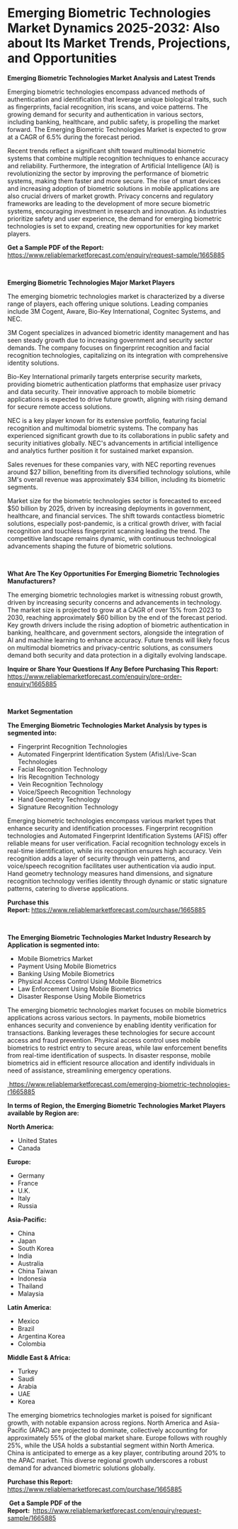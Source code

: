 <p><h1>Emerging Biometric Technologies Market Dynamics 2025-2032: Also about Its Market Trends, Projections, and Opportunities</h1></p><p><strong>Emerging Biometric Technologies Market Analysis and Latest Trends</strong></p>
<p><p>Emerging biometric technologies encompass advanced methods of authentication and identification that leverage unique biological traits, such as fingerprints, facial recognition, iris scans, and voice patterns. The growing demand for security and authentication in various sectors, including banking, healthcare, and public safety, is propelling the market forward. The Emerging Biometric Technologies Market is expected to grow at a CAGR of 6.5% during the forecast period. </p><p>Recent trends reflect a significant shift toward multimodal biometric systems that combine multiple recognition techniques to enhance accuracy and reliability. Furthermore, the integration of Artificial Intelligence (AI) is revolutionizing the sector by improving the performance of biometric systems, making them faster and more secure. The rise of smart devices and increasing adoption of biometric solutions in mobile applications are also crucial drivers of market growth. Privacy concerns and regulatory frameworks are leading to the development of more secure biometric systems, encouraging investment in research and innovation. As industries prioritize safety and user experience, the demand for emerging biometric technologies is set to expand, creating new opportunities for key market players.</p></p>
<p><strong>Get a Sample PDF of the Report:&nbsp;</strong> <a href="https://www.reliablemarketforecast.com/enquiry/request-sample/1665885?utm_campaign=2944&utm_medium=2&utm_source=Github&utm_content=ia&utm_term=12042025&utm_id=emerging-biometric-technologies">https://www.reliablemarketforecast.com/enquiry/request-sample/1665885</a></p>
<p>&nbsp;</p>
<p><strong>Emerging Biometric Technologies Major Market Players</strong></p>
<p><p>The emerging biometric technologies market is characterized by a diverse range of players, each offering unique solutions. Leading companies include 3M Cogent, Aware, Bio-Key International, Cognitec Systems, and NEC. </p><p>3M Cogent specializes in advanced biometric identity management and has seen steady growth due to increasing government and security sector demands. The company focuses on fingerprint recognition and facial recognition technologies, capitalizing on its integration with comprehensive identity solutions.</p><p>Bio-Key International primarily targets enterprise security markets, providing biometric authentication platforms that emphasize user privacy and data security. Their innovative approach to mobile biometric applications is expected to drive future growth, aligning with rising demand for secure remote access solutions.</p><p>NEC is a key player known for its extensive portfolio, featuring facial recognition and multimodal biometric systems. The company has experienced significant growth due to its collaborations in public safety and security initiatives globally. NEC's advancements in artificial intelligence and analytics further position it for sustained market expansion.</p><p>Sales revenues for these companies vary, with NEC reporting revenues around $27 billion, benefiting from its diversified technology solutions, while 3M's overall revenue was approximately $34 billion, including its biometric segments. </p><p>Market size for the biometric technologies sector is forecasted to exceed $50 billion by 2025, driven by increasing deployments in government, healthcare, and financial services. The shift towards contactless biometric solutions, especially post-pandemic, is a critical growth driver, with facial recognition and touchless fingerprint scanning leading the trend. The competitive landscape remains dynamic, with continuous technological advancements shaping the future of biometric solutions.</p></p>
<p>&nbsp;</p>
<p><strong>What Are The Key Opportunities For Emerging Biometric Technologies Manufacturers?</strong></p>
<p><p>The emerging biometric technologies market is witnessing robust growth, driven by increasing security concerns and advancements in technology. The market size is projected to grow at a CAGR of over 15% from 2023 to 2030, reaching approximately $60 billion by the end of the forecast period. Key growth drivers include the rising adoption of biometric authentication in banking, healthcare, and government sectors, alongside the integration of AI and machine learning to enhance accuracy. Future trends will likely focus on multimodal biometrics and privacy-centric solutions, as consumers demand both security and data protection in a digitally evolving landscape.</p></p>
<p><strong>Inquire or Share Your Questions If Any Before Purchasing This Report:</strong> <a href="https://www.reliablemarketforecast.com/enquiry/pre-order-enquiry/1665885?utm_campaign=2944&utm_medium=2&utm_source=Github&utm_content=ia&utm_term=12042025&utm_id=emerging-biometric-technologies">https://www.reliablemarketforecast.com/enquiry/pre-order-enquiry/1665885</a></p>
<p>&nbsp;</p>
<p><strong>Market Segmentation</strong></p>
<p><strong>The Emerging Biometric Technologies Market Analysis by types is segmented into:</strong></p>
<p><ul><li>Fingerprint Recognition Technologies</li><li>Automated Fingerprint Identification System (Afis)/Live-Scan Technologies</li><li>Facial Recognition Technology</li><li>Iris Recognition Technology</li><li>Vein Recognition Technology</li><li>Voice/Speech Recognition Technology</li><li>Hand Geometry Technology</li><li>Signature Recognition Technology</li></ul></p>
<p><p>Emerging biometric technologies encompass various market types that enhance security and identification processes. Fingerprint recognition technologies and Automated Fingerprint Identification Systems (AFIS) offer reliable means for user verification. Facial recognition technology excels in real-time identification, while iris recognition ensures high accuracy. Vein recognition adds a layer of security through vein patterns, and voice/speech recognition facilitates user authentication via audio input. Hand geometry technology measures hand dimensions, and signature recognition technology verifies identity through dynamic or static signature patterns, catering to diverse applications.</p></p>
<p><strong>Purchase this Report:&nbsp;</strong><a href="https://www.reliablemarketforecast.com/purchase/1665885?utm_campaign=2944&utm_medium=2&utm_source=Github&utm_content=ia&utm_term=12042025&utm_id=emerging-biometric-technologies">https://www.reliablemarketforecast.com/purchase/1665885</a></p>
<p>&nbsp;</p>
<p><strong>The Emerging Biometric Technologies Market Industry Research by Application is segmented into:</strong></p>
<p><ul><li>Mobile Biometrics Market</li><li>Payment Using Mobile Biometrics</li><li>Banking Using Mobile Biometrics</li><li>Physical Access Control Using Mobile Biometrics</li><li>Law Enforcement Using Mobile Biometrics</li><li>Disaster Response Using Mobile Biometrics</li></ul></p>
<p><p>The emerging biometric technologies market focuses on mobile biometrics applications across various sectors. In payments, mobile biometrics enhances security and convenience by enabling identity verification for transactions. Banking leverages these technologies for secure account access and fraud prevention. Physical access control uses mobile biometrics to restrict entry to secure areas, while law enforcement benefits from real-time identification of suspects. In disaster response, mobile biometrics aid in efficient resource allocation and identify individuals in need of assistance, streamlining emergency operations.</p></p>
<p><a href="https://www.reliablemarketforecast.com/emerging-biometric-technologies-r1665885?utm_campaign=2944&utm_medium=2&utm_source=Github&utm_content=ia&utm_term=12042025&utm_id=emerging-biometric-technologies">&nbsp;https://www.reliablemarketforecast.com/emerging-biometric-technologies-r1665885</a></p>
<p><strong>In terms of Region, the Emerging Biometric Technologies Market Players available by Region are:</strong></p>
<p>
    <p> <strong> North America: </strong>
        <ul>
            <li>United States</li>
            <li>Canada</li>
        </ul>
        </p> 
    <p> <strong> Europe: </strong>
        <ul>
            <li>Germany</li>
            <li>France</li>
            <li>U.K.</li>
            <li>Italy</li>
            <li>Russia</li>
        </ul>
        </p> 
    <p> <strong> Asia-Pacific: </strong>
        <ul>
            <li>China</li>
            <li>Japan</li>
            <li>South Korea</li>
            <li>India</li>
            <li>Australia</li>
            <li>China Taiwan</li>
            <li>Indonesia</li>
            <li>Thailand</li>
            <li>Malaysia</li>
        </ul>
        </p> 
    <p> <strong> Latin America: </strong>
        <ul>
            <li>Mexico</li>
            <li>Brazil</li>
            <li>Argentina Korea</li>
            <li>Colombia</li>
        </ul>
        </p> 
    <p> <strong> Middle East & Africa: </strong>
        <ul>
            <li>Turkey</li>
            <li>Saudi</li>
            <li>Arabia</li>
            <li>UAE</li>
            <li>Korea</li>
        </ul>
    </p>
    </p>
<p><p>The emerging biometrics technologies market is poised for significant growth, with notable expansion across regions. North America and Asia-Pacific (APAC) are projected to dominate, collectively accounting for approximately 55% of the global market share. Europe follows with roughly 25%, while the USA holds a substantial segment within North America. China is anticipated to emerge as a key player, contributing around 20% to the APAC market. This diverse regional growth underscores a robust demand for advanced biometric solutions globally.</p></p>
<p><strong>Purchase this Report: </strong><a href="https://www.reliablemarketforecast.com/purchase/1665885?utm_campaign=2944&utm_medium=2&utm_source=Github&utm_content=ia&utm_term=12042025&utm_id=emerging-biometric-technologies">https://www.reliablemarketforecast.com/purchase/1665885</a></p>
<p>&nbsp;<strong>Get a Sample PDF of the Report:&nbsp;&nbsp;</strong><a href="https://www.reliablemarketforecast.com/enquiry/request-sample/1665885?utm_campaign=2944&utm_medium=2&utm_source=Github&utm_content=ia&utm_term=12042025&utm_id=emerging-biometric-technologies">https://www.reliablemarketforecast.com/enquiry/request-sample/1665885</a></p>
<p><strong></strong></p>
<p><p></p><p></p><p></p></p>